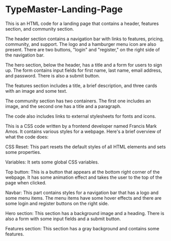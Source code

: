 # TypeMaster-Landing-Page

This is an HTML code for a landing page that contains a header, features section, and community section.

The header section contains a navigation bar with links to features, pricing, community, and support. The logo and a hamburger menu icon are also present. There are two buttons, "login" and "register," on the right side of the navigation bar.

The hero section, below the header, has a title and a form for users to sign up. The form contains input fields for first name, last name, email address, and password. There is also a submit button.

The features section includes a title, a brief description, and three cards with an image and some text.

The community section has two containers. The first one includes an image, and the second one has a title and a paragraph.

The code also includes links to external stylesheets for fonts and icons.

This is a CSS code written by a frontend developer named Francis Mark Amos. It contains various styles for a webpage. Here's a brief overview of what the code does:

CSS Reset: This part resets the default styles of all HTML elements and sets some properties.

Variables: It sets some global CSS variables.

Top button: This is a button that appears at the bottom right corner of the webpage. It has some animation effect and takes the user to the top of the page when clicked.

Navbar: This part contains styles for a navigation bar that has a logo and some menu items. The menu items have some hover effects and there are some login and register buttons on the right side.

Hero section: This section has a background image and a heading. There is also a form with some input fields and a submit button.

Features section: This section has a gray background and contains some features.

